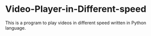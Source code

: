 # Video-Player-in-Different-speed
This is a program to play videos in different speed written in Python language.
